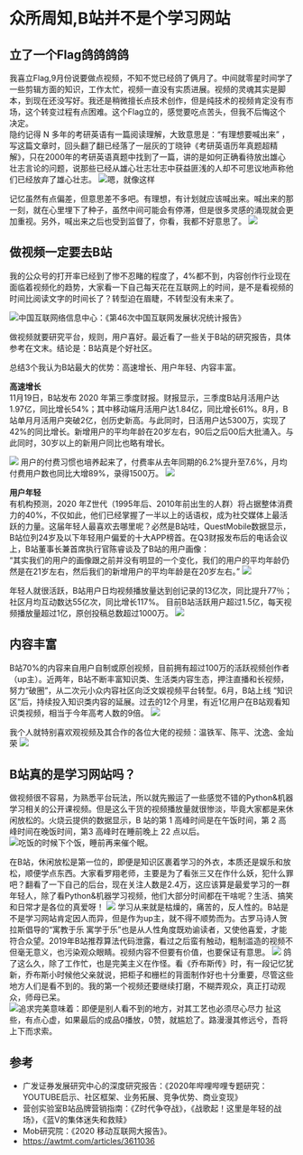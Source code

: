 # 众所周知,B站并不是个学习网站

## 立了一个Flag鸽鸽鸽鸽

我喜立Flag,9月份说要做点视频，不知不觉已经鸽了俩月了。中间就零星时间学了一些剪辑方面的知识，工作太忙，视频一直没有实质进展。视频的灵魂其实是脚本，到现在还没写好。我还是稍微擅长点技术创作，但是纯技术的视频肯定没有市场，这个转变过程有点困难。这个Flag立的，感觉要吃点苦头，但我不后悔这个决定。  
隐约记得 N 多年的考研英语有一篇阅读理解，大致意思是：“有理想要喊出来” ，写这篇文章时，回头翻了翻已经落了一层灰的丁晓钟《考研英语历年真题超精解》，只在2000年的考研英语真题中找到了一篇，讲的是如何正确看待放出雄心壮志言论的问题，说那些已经从雄心壮志壮志中获益匪浅的人却不可思议地声称他们已经放弃了雄心壮志。
![嗯，就像这样](https://my-wechat.oss-cn-beijing.aliyuncs.com/image_20201121224958.png)

记忆虽然有点偏差，但意思差不多吧。有理想，有计划就应该喊出来。喊出来的那一刻，就在心里埋下了种子，虽然中间可能会有停滞，但是很多灵感的涌现就会更加重视。另外，喊出来之后也受到监督了，你看，我都不好意思了。
![](https://my-wechat.oss-cn-beijing.aliyuncs.com/image_20201118142239.png)

## 做视频一定要去B站
我的公众号的打开率已经到了惨不忍睹的程度了，4%都不到，内容创作行业现在面临着视频化的趋势，大家看一下自己每天花在互联网上的时间，是不是看视频的时间比阅读文字的时间长了？转型迫在眉睫，不转型没有未来了。 

![中国互联网络信息中心：《第46次中国互联网发展状况统计报告》](https://my-wechat.oss-cn-beijing.aliyuncs.com/image_20201122102616.png)

做视频就要研究平台，规则，用户喜好。最近看了一些关于B站的研究报告，具体参考在文末。结论是：B站真是个好社区。

总结3个我认为B站最大的优势：高速增长、用户年轻、内容丰富。

**高速增长**  
11月19日，B站发布 2020 年第三季度财报。财报显示，三季度B站月活用户达1.97亿，同比增长54%；其中移动端月活用户达1.84亿，同比增长61%。8月，B站单月月活用户突破2亿，创历史新高。与此同时，日活用户达5300万，实现了42%的同比增长。新增用户的平均年龄在20岁左右，90后之后00后大批涌入。与此同时，30岁以上的新用户同比也略有增长。

![](https://my-wechat.oss-cn-beijing.aliyuncs.com/image_20201122105633.png)
用户的付费习惯也培养起来了，付费率从去年同期的6.2%提升至7.6%，月均付费用户数也同比大增89%，录得1500万。
![](https://my-wechat.oss-cn-beijing.aliyuncs.com/image_20201122105914.png)

**用户年轻**  
有机构预测，2020 年Z世代（1995年后、2010年前出生的人群）将占据整体消费力的40%，不仅如此，他们已经掌握了一半以上的话语权，成为社交媒体上最活跃的力量。这届年轻人最喜欢去哪里呢？必然是B站哇，QuestMobile数据显示，B站位列24岁及以下年轻用户偏爱的十大APP榜首。在Q3财报发布后的电话会议上，B站董事长兼首席执行官陈睿谈及了B站的用户画像：  
“其实我们的用户的画像跟之前并没有明显的一个变化，我们的用户的平均年龄仍然是在21岁左右，然后我们的新增用户的平均年龄是在20岁左右。”
![](https://my-wechat.oss-cn-beijing.aliyuncs.com/image_20201118110507.png)

年轻人就很活跃，B站用户日均视频播放量达到创记录的13亿次，同比提升77％；社区月均互动数达55亿次，同比增长117%。
目前B站活跃用户超过1.5亿，每天视频播放量超过1亿，原创投稿总数超过1000万。
![](https://my-wechat.oss-cn-beijing.aliyuncs.com/image_20201119232757.png)

## 内容丰富 
B站70%的内容来自用户自制或原创视频，目前拥有超过100万的活跃视频创作者（up主）。近两年，B站不断丰富知识类、生活类内容生态，押注直播和长视频，努力“破圈”，从二次元小众内容社区向泛文娱视频平台转型。6月，B站上线 “知识区”后，持续投入知识类内容的延展。过去的12个月里，有近1亿用户在B站观看知识类视频，相当于今年高考人数的9倍。
![](https://my-wechat.oss-cn-beijing.aliyuncs.com/image_20201119232727.png)

我个人就特别喜欢观视频及其合作的各位大佬的视频：温铁军、陈平、沈逸、金灿荣
![](https://my-wechat.oss-cn-beijing.aliyuncs.com/image_20201122111144.png)

## B站真的是学习网站吗？
做视频很不容易，为熟悉平台玩法，所以就先搬运了一些感觉不错的Python&机器学习相关的公开课视频。但是这么干货的视频播放量就很惨淡，毕竟大家都是来休闲放松的。火烧云提供的数据显示，B 站的第 1 高峰时间是在午饭时间，第 2 高峰时间在晚饭时间，第3 高峰时在睡前晚上 22 点以后。
![吃饭的时候下个饭，睡前再来催个眠。](https://my-wechat.oss-cn-beijing.aliyuncs.com/image_20201119230821.png)

在B站，休闲放松是第一位的，即便是知识区裹着学习的外衣，本质还是娱乐和放松，顺便学点东西。大家看罗翔老师，主要是为了看张三又在作什么妖，犯什么罪吧？翻看了一下自己的后台，现在关注人数是2.4万，这应该算是最爱学习的一群年轻人，除了看Python&机器学习视频，他们大部分时间都在干啥呢？生活、搞笑和日常才是各位的真爱呀！
![](https://my-wechat.oss-cn-beijing.aliyuncs.com/image_20201119231029.png)
学习从来就是枯燥的，痛苦的，反人性的。B站是不是学习网站肯定因人而异，但是作为up主，就不得不顺势而为。古罗马诗人贺拉斯倡导的“寓教于乐 寓学于乐”也是从人性角度既劝谕读者，又使他喜爱，才能符合众望。2019年B站推荐算法代码泄露，看过之后蛮有触动，粗制滥造的视频不但毫无意义，也污染观众眼睛。视频内容不但要有价值，也要保证有意思。
![](https://my-wechat.oss-cn-beijing.aliyuncs.com/image_20201118135210.png)
鸽了这么久，除了工作忙，也是完美主义在作怪。看《乔布斯传》时，有一段记忆犹新，乔布斯小时候他父亲就说，把柜子和栅栏的背面制作好也十分重要，尽管这些地方人们是看不到的。我的第一个视频还要继续打磨，不糊弄观众，真正打动观众，师母已呆。
![追求完美意味着：即便是别人看不到的地方，对其工艺也必须尽心尽力](https://my-wechat.oss-cn-beijing.aliyuncs.com/image_20201117235316.png)
扯这些，有点心虚，如果最后的成品0播放，0赞，就尴尬了。路漫漫其修远兮，吾将上下而求索。

## 参考
- 广发证券发展研究中心的深度研究报告：《2020年哔哩哔哩专题研究：YOUTUBE启示、社区框架、业务拓展、竞争优势、商业变现》
- 营创实验室B站品牌营销指南：《Z时代争夺战》，《战歌起！这里是年轻的战场》，《蓝V的集体迷失和救赎》
- Mob研究院：《2020 移动互联网大报告》。
- https://awtmt.com/articles/3611036
